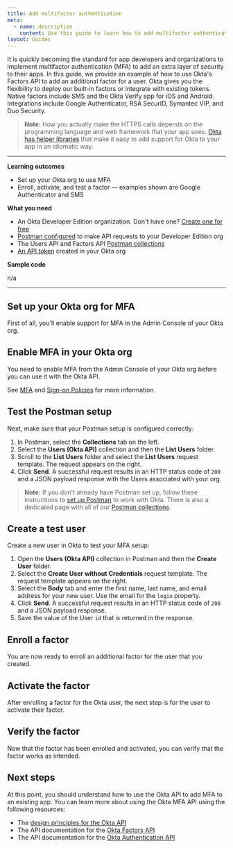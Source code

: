 ```yaml
---
title: Add multifactor authentication
meta:
  - name: description
    content: Use this guide to learn how to add multifactor authentication to your apps and how to deploy our built-in factors or integrate with existing tokens.
layout: Guides
---
```


It is quickly becoming the standard for app developers and organizations to implement multifactor authentication (MFA) to add an extra layer of security to their apps. In this guide, we provide an example of how to use Okta's Factors API to add an additional factor for a user. Okta gives you the flexibility to deploy our built-in factors or integrate with existing tokens. Native factors include SMS and the Okta Verify app for iOS and Android. Integrations include Google Authenticator, RSA SecurID, Symantec VIP, and Duo Security.

> **Note:** How you actually make the HTTPS calls depends on the programming language and web framework that your app uses. [Okta has helper libraries](/code/) that make it easy to add support for Okta to your app in an idiomatic way.

---

**Learning outcomes**

* Set up your Okta org to use MFA
* Enroll, activate, and test a factor &mdash; examples shown are Google Authenticator and SMS

**What you need**

* An Okta Developer Edition organization. Don't have one? [Create one for free](https://developer.okta.com/signup)
* [Postman configured](/code/rest/) to make API requests to your Developer Edition org
* The Users API and Factors API [Postman collections](/docs/reference/postman-collections/)
* [An API token](/docs/guides/create-an-api-token/) created in your Okta org

**Sample code**

n/a

---

## Set up your Okta org for MFA

First of all, you'll enable support for MFA in the Admin Console of your Okta org.

## Enable MFA in your Okta org

You need to enable MFA from the Admin Console of your Okta org before you can use it with the Okta API.

<StackSelector snippet="enablemfa" />

See [MFA](https://help.okta.com/okta_help.htm?id=ext_MFA) and [Sign-on Policies](https://help.okta.com/okta_help.htm?id=Security_Policies) for more information.

## Test the Postman setup

Next, make sure that your Postman setup is configured correctly:

1. In Postman, select the **Collections** tab on the left.
2. Select the **Users (Okta API)** collection and then the **List Users** folder.
3. Scroll to the **List Users** folder and select the **List Users** request template. The request appears on the right.
4. Click **Send**. A successful request results in an HTTP status code of `200` and a JSON payload response with the Users associated with your org.

> **Note:** If you don't already have Postman set up, follow these instructions to [set up Postman](/code/rest/) to work with Okta. There is also a dedicated page with all of our [Postman collections](/docs/reference/postman-collections/).

## Create a test user

Create a new user in Okta to test your MFA setup:

1. Open the **Users (Okta API)** collection in Postman and then the **Create User** folder.
1. Select the **Create User without Credentials** request template. The request template appears on the right.
1. Select the **Body** tab and enter the first name, last name, and email address for your new user. Use the email for the `login` property.
1. Click **Send**. A successful request results in an HTTP status code of `200` and a JSON payload response.
1. Save the value of the User `id` that is returned in the response.

## Enroll a factor

You are now ready to enroll an additional factor for the user that you created.

<StackSelector snippet="enrollfactor" />

## Activate the factor

After enrolling a factor for the Okta user, the next step is for the user to activate their factor.

<StackSelector snippet="activatefactor" />

## Verify the factor

Now that the factor has been enrolled and activated, you can verify that the factor works as intended.

<StackSelector snippet="verifyfactor" />

## Next steps

At this point, you should understand how to use the Okta API to add MFA to an existing app. You can learn more about using the Okta MFA API using the following resources:

* The [design principles for the Okta API](/docs/reference/core-okta-api/#design-principles)
* The API documentation for the [Okta Factors API](/docs/reference/api/factors/)
* The API documentation for the [Okta Authentication API](/docs/reference/api/authn/)